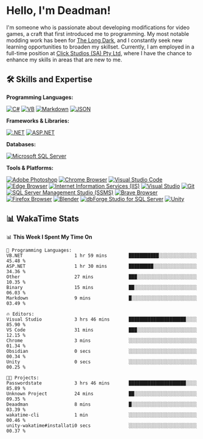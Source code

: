 # Hello, I'm Deadman!

I'm someone who is passionate about developing modifications for video games, a craft that first introduced me to programming. My most notable modding work has been for [The Long Dark](https://www.thelongdark.com/), and I constantly seek new learning opportunities to broaden my skillset. Currently, I am employed in a full-time position at [Click Studios (SA) Pty Ltd](https://www.clickstudios.com.au/), where I have the chance to enhance my skills in areas that are new to me.

## 🛠 Skills and Expertise
**Programming Languages:** 

[![C#](https://img.shields.io/badge/c%23-%23239120.svg?style=for-the-badge&logo=csharp&logoColor=white)](https://docs.microsoft.com/en-us/dotnet/csharp/) [![VB](https://img.shields.io/badge/Visual%20Basic-%239561CC.svg?style=for-the-badge&logo=visualbasic&logoColor=white)](https://docs.microsoft.com/en-us/dotnet/visual-basic/) [![Markdown](https://img.shields.io/badge/markdown-%23000000.svg?style=for-the-badge&logo=markdown&logoColor=white)](https://www.markdownguide.org/) [![JSON](https://img.shields.io/badge/JSON-%23000000.svg?style=for-the-badge&logo=json&logoColor=white)](https://www.json.org/json-en.html)

**Frameworks & Libraries:**

[![.NET](https://img.shields.io/badge/.NET-%23512BD4.svg?style=for-the-badge&logo=dotnet&logoColor=white)](https://dotnet.microsoft.com/) [![ASP.NET](https://img.shields.io/badge/ASP.NET-%23512BD4.svg?style=for-the-badge&logo=dotnet&logoColor=white)](https://dotnet.microsoft.com/apps/aspnet)

**Databases:**

[![Microsoft SQL Server](https://img.shields.io/badge/Microsoft%20SQL%20Server-CC2927?style=for-the-badge&logo=microsoft%20sql%20server&logoColor=white)](https://www.microsoft.com/en-us/sql-server)

**Tools & Platforms:**

[![Adobe Photoshop](https://img.shields.io/badge/adobe%20photoshop-%2331A8FF.svg?style=for-the-badge&logo=adobe-photoshop&logoColor=white)](https://www.adobe.com/products/photoshop.html) [![Chrome Browser](https://img.shields.io/badge/chrome%20browser-%234285F4.svg?style=for-the-badge&logo=google-chrome&logoColor=white)](https://www.google.com/chrome/) [![Visual Studio Code](https://img.shields.io/badge/visual%20studio%20code-%23007ACC.svg?style=for-the-badge&logo=visual-studio-code&logoColor=white)](https://code.visualstudio.com/) [![Edge Browser](https://img.shields.io/badge/edge%20browser-%230078D7.svg?style=for-the-badge&logo=microsoft-edge&logoColor=white)](https://www.microsoft.com/edge) [![Internet Information Services (IIS)](https://img.shields.io/badge/Internet%20Information%20Services-%23512BD4.svg?style=for-the-badge&logo=internet-information-services&logoColor=white)](https://www.iis.net/) [![Visual Studio](https://img.shields.io/badge/visual%20studio-%235C2D91.svg?style=for-the-badge&logo=visual-studio&logoColor=white)](https://visualstudio.microsoft.com/) [![Git](https://img.shields.io/badge/git-%23F05033.svg?style=for-the-badge&logo=git&logoColor=white)](https://git-scm.com/) [![SQL Server Management Studio (SSMS)](https://img.shields.io/badge/SQL%20Server%20Management%20Studio-%23E95420.svg?style=for-the-badge&logo=sql-server-management-studio&logoColor=white)](https://docs.microsoft.com/en-us/sql/ssms/sql-server-management-studio-ssms) [![Brave Browser](https://img.shields.io/badge/brave%20browser-%23FB542B.svg?style=for-the-badge&logo=brave&logoColor=white)](https://brave.com/) [![Firefox Browser](https://img.shields.io/badge/firefox%20browser-%23FF7139.svg?style=for-the-badge&logo=firefox-browser&logoColor=white)](https://www.mozilla.org/en-US/firefox/new/) [![Blender](https://img.shields.io/badge/blender-%23F5792A.svg?style=for-the-badge&logo=blender&logoColor=white)](https://www.blender.org/) [![dbForge Studio for SQL Server](https://img.shields.io/badge/dbForge%20Studio-%23F8981D.svg?style=for-the-badge&logo=dbforge-studio&logoColor=white)](https://www.devart.com/dbforge/sql/studio/) [![Unity](https://img.shields.io/badge/unity-%23000000.svg?style=for-the-badge&logo=unity&logoColor=white)](https://unity.com/) 
 
## 📊 WakaTime Stats
<!--START_SECTION:waka-->
📊 **This Week I Spent My Time On** 

```text
💬 Programming Languages: 
VB.NET                   1 hr 59 mins        ███████████░░░░░░░░░░░░░░   45.48 % 
ASP.NET                  1 hr 30 mins        █████████░░░░░░░░░░░░░░░░   34.36 % 
Other                    27 mins             ███░░░░░░░░░░░░░░░░░░░░░░   10.35 % 
Binary                   15 mins             ██░░░░░░░░░░░░░░░░░░░░░░░   06.03 % 
Markdown                 9 mins              █░░░░░░░░░░░░░░░░░░░░░░░░   03.49 % 

🔥 Editors: 
Visual Studio            3 hrs 46 mins       █████████████████████░░░░   85.90 % 
VS Code                  31 mins             ███░░░░░░░░░░░░░░░░░░░░░░   12.15 % 
Chrome                   3 mins              ░░░░░░░░░░░░░░░░░░░░░░░░░   01.34 % 
Obsidian                 0 secs              ░░░░░░░░░░░░░░░░░░░░░░░░░   00.34 % 
Unity                    0 secs              ░░░░░░░░░░░░░░░░░░░░░░░░░   00.25 % 

🐱‍💻 Projects: 
Passwordstate            3 hrs 46 mins       █████████████████████░░░░   85.89 % 
Unknown Project          24 mins             ██░░░░░░░░░░░░░░░░░░░░░░░   09.35 % 
Deaadman                 8 mins              █░░░░░░░░░░░░░░░░░░░░░░░░   03.39 % 
wakatime-cli             1 min               ░░░░░░░░░░░░░░░░░░░░░░░░░   00.46 % 
unity-wakatime#installati0 secs              ░░░░░░░░░░░░░░░░░░░░░░░░░   00.37 % 
```


<!--END_SECTION:waka-->

<!--START_SECTION:wakaaddon-->

<!--END_SECTION:wakaaddon-->